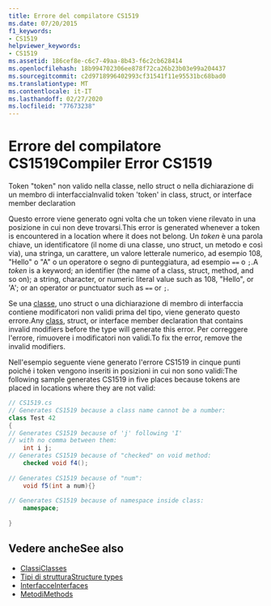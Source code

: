 ```yaml
---
title: Errore del compilatore CS1519
ms.date: 07/20/2015
f1_keywords:
- CS1519
helpviewer_keywords:
- CS1519
ms.assetid: 186cef8e-c6c7-49aa-8b43-f6c2cb628414
ms.openlocfilehash: 18b994702306ee878f72ca26b23b03e99a204437
ms.sourcegitcommit: c2d9718996402993cf31541f11e95531bc68bad0
ms.translationtype: MT
ms.contentlocale: it-IT
ms.lasthandoff: 02/27/2020
ms.locfileid: "77673238"
---
```

# <a name="compiler-error-cs1519"></a><span data-ttu-id="55984-102">Errore del compilatore CS1519</span><span class="sxs-lookup"><span data-stu-id="55984-102">Compiler Error CS1519</span></span>
<span data-ttu-id="55984-103">Token "token" non valido nella classe, nello struct o nella dichiarazione di un membro di interfaccia</span><span class="sxs-lookup"><span data-stu-id="55984-103">Invalid token 'token' in class, struct, or interface member declaration</span></span>  
  
 <span data-ttu-id="55984-104">Questo errore viene generato ogni volta che un token viene rilevato in una posizione in cui non deve trovarsi.</span><span class="sxs-lookup"><span data-stu-id="55984-104">This error is generated whenever a token is encountered in a location where it does not belong.</span></span> <span data-ttu-id="55984-105">Un *token* è una parola chiave, un identificatore (il nome di una classe, uno struct, un metodo e così via), una stringa, un carattere, un valore letterale numerico, ad esempio 108, "Hello" o "A" o un operatore o segno di punteggiatura, ad esempio `==` o `;`.</span><span class="sxs-lookup"><span data-stu-id="55984-105">A *token* is a keyword; an identifier (the name of a class, struct, method, and so on); a string, character, or numeric literal value such as 108, "Hello", or 'A'; or an operator or punctuator such as `==` or `;`.</span></span>  
  
 <span data-ttu-id="55984-106">Se una [classe](../keywords/class.md), uno struct o una dichiarazione di membro di interfaccia contiene modificatori non validi prima del tipo, viene generato questo errore.</span><span class="sxs-lookup"><span data-stu-id="55984-106">Any [class](../keywords/class.md), struct, or interface member declaration that contains invalid modifiers before the type will generate this error.</span></span> <span data-ttu-id="55984-107">Per correggere l'errore, rimuovere i modificatori non validi.</span><span class="sxs-lookup"><span data-stu-id="55984-107">To fix the error, remove the invalid modifiers.</span></span>  
  
 <span data-ttu-id="55984-108">Nell'esempio seguente viene generato l'errore CS1519 in cinque punti poiché i token vengono inseriti in posizioni in cui non sono validi:</span><span class="sxs-lookup"><span data-stu-id="55984-108">The following sample generates CS1519 in five places because tokens are placed in locations where they are not valid:</span></span>  
  
```csharp  
// CS1519.cs  
// Generates CS1519 because a class name cannot be a number:  
class Test 42   
{  
// Generates CS1519 because of 'j' following 'I'  
// with no comma between them:  
    int i j;   
// Generates CS1519 because of "checked" on void method:  
    checked void f4();     
  
// Generates CS1519 because of "num":  
    void f5(int a num){}        
  
// Generates CS1519 because of namespace inside class:  
    namespace;             
  
}  
```  
  
## <a name="see-also"></a><span data-ttu-id="55984-109">Vedere anche</span><span class="sxs-lookup"><span data-stu-id="55984-109">See also</span></span>

- [<span data-ttu-id="55984-110">Classi</span><span class="sxs-lookup"><span data-stu-id="55984-110">Classes</span></span>](../../programming-guide/classes-and-structs/classes.md)
- [<span data-ttu-id="55984-111">Tipi di struttura</span><span class="sxs-lookup"><span data-stu-id="55984-111">Structure types</span></span>](../builtin-types/struct.md)
- [<span data-ttu-id="55984-112">Interfacce</span><span class="sxs-lookup"><span data-stu-id="55984-112">Interfaces</span></span>](../../programming-guide/interfaces/index.md)
- [<span data-ttu-id="55984-113">Metodi</span><span class="sxs-lookup"><span data-stu-id="55984-113">Methods</span></span>](../../programming-guide/classes-and-structs/methods.md)
